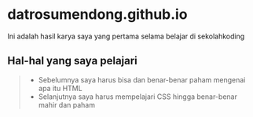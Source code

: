 # datrosumendong.github.io

Ini adalah hasil karya saya yang pertama selama belajar di sekolahkoding

## Hal-hal yang saya pelajari
> - Sebelumnya saya harus bisa dan benar-benar paham mengenai apa itu HTML
> - Selanjutnya saya harus mempelajari CSS hingga benar-benar mahir dan paham
